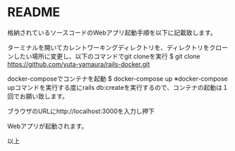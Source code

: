 # README

格納されているソースコードのWebアプリ起動手順を以下に記載致します。

ターミナルを開いてカレントワーキングディレクトリを、ディレクトリをクローンしたい場所に変更し、以下のコマンドでgit cloneを実行
$ git clone https://github.com/yuta-yamaura/rails-docker.git

docker-composeでコンテナを起動
$ docker-compose up
※docker-compose upコマンドを実行する度にrails db:createを実行するので、コンテナの起動は１回でお願い致します。

ブラウザのURLにhttp://localhost:3000を入力し押下

Webアプリが起動されます。

以上
